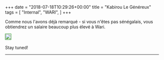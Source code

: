 +++
date = "2018-07-18T10:29:26+00:00"
title = "Kabirou Le Généreux"
tags = [
    "Internal",
    "WARI",
]
+++

Comme nous l'avons déjà remarqué - si vous n'êtes pas sénégalais, vous obtiendrez un salaire beaucoup plus élevé à Wari.

<p></p>
<div class="container" style="width:auto">
  <a target="blank" href="https://image.ibb.co/gmYjty/m303_1.jpg">
    <img src="https://image.ibb.co/gmYjty/m303_1.jpg"  style="padding:1px;border:thin solid green;max-width:100%">
  </a>
</div>

<!--more-->


<br>
Stay tuned!




<hr>
